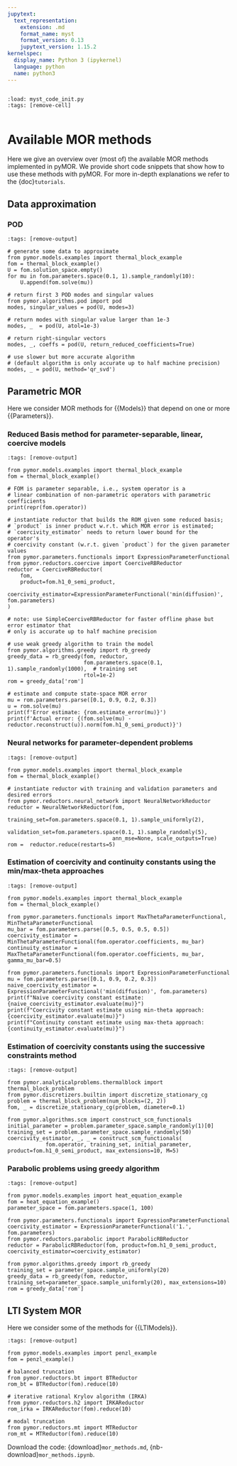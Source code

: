 ```yaml
---
jupytext:
  text_representation:
    extension: .md
    format_name: myst
    format_version: 0.13
    jupytext_version: 1.15.2
kernelspec:
  display_name: Python 3 (ipykernel)
  language: python
  name: python3
---
```


```{try_on_binder}
```

```{code-cell} ipython3
:load: myst_code_init.py
:tags: [remove-cell]


```

# Available MOR methods

Here we give an overview over (most of) the available MOR methods implemented in pyMOR.
We provide short code snippets that show how to use these methods with pyMOR.
For more in-depth explanations we refer to the {doc}`tutorials`.

## Data approximation

### POD

```{code-cell} ipython3
:tags: [remove-output]

# generate some data to approximate
from pymor.models.examples import thermal_block_example
fom = thermal_block_example()
U = fom.solution_space.empty()
for mu in fom.parameters.space(0.1, 1).sample_randomly(10):
    U.append(fom.solve(mu))

# return first 3 POD modes and singular values
from pymor.algorithms.pod import pod
modes, singular_values = pod(U, modes=3)

# return modes with singular value larger than 1e-3
modes, _  = pod(U, atol=1e-3)

# return right-singular vectors
modes, _, coeffs = pod(U, return_reduced_coefficients=True)

# use slower but more accurate algorithm
# (default algorithm is only accurate up to half machine precision)
modes, _ = pod(U, method='qr_svd')
```

## Parametric MOR

Here we consider MOR methods for {{Models}} that depend on one or more {{Parameters}}.

### Reduced Basis method for parameter-separable, linear, coercive models

```{code-cell} ipython3
:tags: [remove-output]

from pymor.models.examples import thermal_block_example
fom = thermal_block_example()

# FOM is parameter separable, i.e., system operator is a
# linear combination of non-parametric operators with parametric coefficients
print(repr(fom.operator))

# instantiate reductor that builds the ROM given some reduced basis;
# `product` is inner product w.r.t. which MOR error is estimated;
# `coercivity_estimator` needs to return lower bound for the operator's
# coercivity constant (w.r.t. given `product`) for the given parameter values
from pymor.parameters.functionals import ExpressionParameterFunctional
from pymor.reductors.coercive import CoerciveRBReductor
reductor = CoerciveRBReductor(
    fom,
    product=fom.h1_0_semi_product,
    coercivity_estimator=ExpressionParameterFunctional('min(diffusion)', fom.parameters)
)

# note: use SimpleCoerciveRBReductor for faster offline phase but error estimator that
# only is accurate up to half machine precision

# use weak greedy algorithm to train the model
from pymor.algorithms.greedy import rb_greedy
greedy_data = rb_greedy(fom, reductor,
                        fom.parameters.space(0.1, 1).sample_randomly(1000),  # training set
                        rtol=1e-2)
rom = greedy_data['rom']

# estimate and compute state-space MOR error
mu = rom.parameters.parse([0.1, 0.9, 0.2, 0.3])
u = rom.solve(mu)
print(f'Error estimate: {rom.estimate_error(mu)}')
print(f'Actual error: {(fom.solve(mu) - reductor.reconstruct(u)).norm(fom.h1_0_semi_product)}')
```

### Neural networks for parameter-dependent problems

```{code-cell} ipython3
:tags: [remove-output]

from pymor.models.examples import thermal_block_example
fom = thermal_block_example()

# instantiate reductor with training and validation parameters and desired errors
from pymor.reductors.neural_network import NeuralNetworkReductor
reductor = NeuralNetworkReductor(fom,
                                 training_set=fom.parameters.space(0.1, 1).sample_uniformly(2),
                                 validation_set=fom.parameters.space(0.1, 1).sample_randomly(5),
                                 ann_mse=None, scale_outputs=True)
rom =  reductor.reduce(restarts=5)
```

### Estimation of coercivity and continuity constants using the min/max-theta approaches

```{code-cell} ipython3
:tags: [remove-output]

from pymor.models.examples import thermal_block_example
fom = thermal_block_example()

from pymor.parameters.functionals import MaxThetaParameterFunctional, MinThetaParameterFunctional
mu_bar = fom.parameters.parse([0.5, 0.5, 0.5, 0.5])
coercivity_estimator = MinThetaParameterFunctional(fom.operator.coefficients, mu_bar)
continuity_estimator = MaxThetaParameterFunctional(fom.operator.coefficients, mu_bar, gamma_mu_bar=0.5)

from pymor.parameters.functionals import ExpressionParameterFunctional
mu = fom.parameters.parse([0.1, 0.9, 0.2, 0.3])
naive_coercivity_estimator = ExpressionParameterFunctional('min(diffusion)', fom.parameters)
print(f"Naive coercivity constant estimate: {naive_coercivity_estimator.evaluate(mu)}")
print(f"Coercivity constant estimate using min-theta approach: {coercivity_estimator.evaluate(mu)}")
print(f"Continuity constant estimate using max-theta approach: {continuity_estimator.evaluate(mu)}")
```

### Estimation of coercivity constants using the successive constraints method

```{code-cell} ipython3
:tags: [remove-output]

from pymor.analyticalproblems.thermalblock import thermal_block_problem
from pymor.discretizers.builtin import discretize_stationary_cg
problem = thermal_block_problem(num_blocks=(2, 2))
fom, _ = discretize_stationary_cg(problem, diameter=0.1)

from pymor.algorithms.scm import construct_scm_functionals
initial_parameter = problem.parameter_space.sample_randomly(1)[0]
training_set = problem.parameter_space.sample_randomly(50)
coercivity_estimator, _, _ = construct_scm_functionals(
            fom.operator, training_set, initial_parameter, product=fom.h1_0_semi_product, max_extensions=10, M=5)
```

### Parabolic problems using greedy algorithm

```{code-cell} ipython3
:tags: [remove-output]

from pymor.models.examples import heat_equation_example
fom = heat_equation_example()
parameter_space = fom.parameters.space(1, 100)

from pymor.parameters.functionals import ExpressionParameterFunctional
coercivity_estimator = ExpressionParameterFunctional('1.', fom.parameters)
from pymor.reductors.parabolic import ParabolicRBReductor
reductor = ParabolicRBReductor(fom, product=fom.h1_0_semi_product, coercivity_estimator=coercivity_estimator)

from pymor.algorithms.greedy import rb_greedy
training_set = parameter_space.sample_uniformly(20)
greedy_data = rb_greedy(fom, reductor, training_set=parameter_space.sample_uniformly(20), max_extensions=10)
rom = greedy_data['rom']
```

## LTI System MOR

Here we consider some of the methods for {{LTIModels}}.

```{code-cell} ipython3
:tags: [remove-output]

from pymor.models.examples import penzl_example
fom = penzl_example()

# balanced truncation
from pymor.reductors.bt import BTReductor
rom_bt = BTReductor(fom).reduce(10)

# iterative rational Krylov algorithm (IRKA)
from pymor.reductors.h2 import IRKAReductor
rom_irka = IRKAReductor(fom).reduce(10)

# modal truncation
from pymor.reductors.mt import MTReductor
rom_mt = MTReductor(fom).reduce(10)
```

Download the code:
{download}`mor_methods.md`,
{nb-download}`mor_methods.ipynb`.
